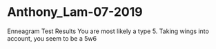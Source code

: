 # Anthony_Lam-07-2019

Enneagram Test Results
You are most likely a type 5.
Taking wings into account, you seem to be a 5w6
